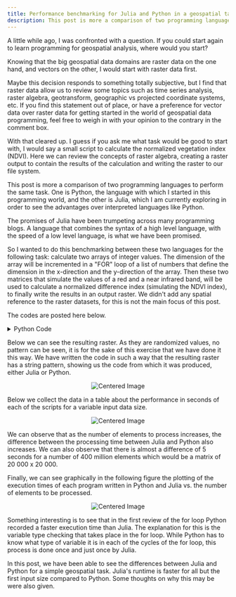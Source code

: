 ```yaml
---
title: Performance benchmarking for Julia and Python in a geospatial task.
description: This post is more a comparison of two programming languages to perform the same task. One is Python, the language with which I started in this programming world, and the other is Julia, which I am currently ...
---
```


A little while ago, I was confronted with a question. If you could start again to learn programming for geospatial analysis, where would you start?

Knowing that the big geospatial data domains are raster data on the one hand, and vectors on the other, I would start with raster data first.

Maybe this decision responds to something totally subjective, but I find that raster data allow us to review some topics such as time series analysis, raster algebra, geotransform, geographic vs projected coordinate systems, etc. If you find this statement out of place, or have a preference for vector data over raster data for getting started in the world of geospatial data programming, feel free to weigh in with your opinion to the contrary in the comment box.

With that cleared up. I guess if you ask me what task would be good to start with, I would say a small script to calculate the normalized vegetation index (NDVI). Here we can review the concepts of raster algebra, creating a raster output to contain the results of the calculation and writing the raster to our file system.

This post is more a comparison of two programming languages to perform the same task. One is Python, the language with which I started in this programming world, and the other is Julia, which I am currently exploring in order to see the advantages over interpreted languages like Python.

The promises of Julia have been trumpeting across many programming blogs. A language that combines the syntax of a high level language, with the speed of a low level language, is what we have been promised.

So I wanted to do this benchmarking between these two languages for the following task: calculate two arrays of integer values. The dimension of the array will be incremented in a "FOR" loop of a list of numbers that define the dimension in the x-direction and the y-direction of the array.
Then these two matrices that simulate the values of a red and a near infrared band, will be used to calculate a normalized difference index (simulating the NDVI index), to finally write the results in an output raster. We didn't add any spatial reference to the raster datasets, for this is not the main focus of this post.

The codes are posted here below.

<details>
<summary>Python Code</summary>
```python linenums="1"
#******************************************************************************
#                     Python Code 
#                     NDVI Calculation
#******************************************************************************

from osgeo import gdal
import numpy
import os
import time 
import numpy as np 

array_sizes = [2500, 5000, 10000, 11000, 12000, 13000, 15000,
              16000, 17000, 18000, 19000, 20000]

def main():
    for i in array_sizes: 
        start_time = time.time()

        b3 = np.random.randint(200, 900, size=(i, i))
        b4 = np.random.randint(800, 5000, size=(i, i))

        ndvi = (b4 - b3)/(b4 + b3)

        drv = gdal.GetDriverByName ( "GTiff" )
        output_filename = str(i) +  "_python_NDVI.tif"
        dst_ds = drv.Create (output_filename, i, i, 1, 
               gdal.GDT_Float64)
        dst_ds.GetRasterBand(1).WriteArray ( ndvi.astype (np.float32) )
        dst_ds = None

        proc_time = time.time() - start_time 
        print(f"Processing time {i}x{i}:::" + str(proc_time))

if __name__ == "__main__":
    main()
```
</details>

<details>
<summary>Julia Code</summary>
```julia linenums="1"
#******************************************************************************
#                   Julia Code
#                   NDVI Calculation
#******************************************************************************

using ArchGDAL
using  Glob
using TickTock


print("Current directory: ", pwd()) 


array_sizes = [2500, 5000, 10000, 11000, 12000, 13000, 15000,
              16000, 17000, 18000, 19000, 20000]

#define a function for the raster algebra
function ndviCal(red,nir)
    #ndviArray = (nir - red)/(nir + red)
    ndviArray = Float64.((nir .- red)./(red .+ nir))[:,:,1]
    return(ndviArray)
end

#foreach(array_sizes) do f
for i in array_sizes
    tick()
    redArrayFloat = Float64.(rand(200: 900, i, i))
    nirArrayFloat = Float64.(rand(800: 5000, (i, i)))
    ndviArray = ndviCal(redArrayFloat,nirArrayFloat)
    print(i)
    print("x")
    print(i)
    #print(ndviBand)
    string_array_size = string(i)
    output_name = string_array_size * "_julia_NDVI.tif" 
    ArchGDAL.create(
    output_name,
    driver = ArchGDAL.getdriver("GTiff"),
    width=i,
    height=i,
    nbands=1,
    dtype=Float64
    ) do output_dataset
    ArchGDAL.write!(output_dataset, ndviArray, 1)
    tock()
    end
end
```
</details>

Below we can see the resulting raster. As they are randomized values, no pattern can be seen, it is for the sake of this exercise that we have done it this way.
We have written the code in such a way that the resulting raster has a string pattern, showing us the code from which it was produced, either Julia or Python.

<p align="center">
      <img src="./../rausch_raster.png" alt="Centered Image">
      <br>
</p>

Below we collect the data in a table about the performance in seconds of each of the scripts for a variable input data size.

<p align="center">
      <img src="./../Table.png" alt="Centered Image">
      <br>
</p>

We can observe that as the number of elements to process increases, the difference between the processing time between Julia and Python also increases. We can also observe that there is almost a difference of 5 seconds for a number of 400 million elements which would be a matrix of 20 000 x 20 000.

Finally, we can see graphically in the following figure the plotting of the execution times of each program written in Python and Julia vs. the number of elements to be processed.

<p align="center">
      <img src="./../Benchmarking_Python_vs_Julia.png" alt="Centered Image">
      <br>
</p>

Something interesting is to see that in the first review of the for loop Python recorded a faster execution time than Julia. The explanation for this is the variable type checking that takes place in the for loop. While Python has to know what type of variable it is in each of the cycles of the for loop, this process is done once and just once by Julia. 

In this post, we have been able to see the differences between Julia and Python for a simple geospatial task. Julia's runtime is faster for all but the first input size compared to Python. Some thoughts on why this may be were also given.